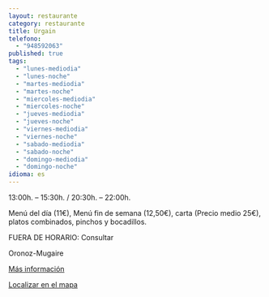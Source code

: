```yaml
---
layout: restaurante
category: restaurante
title: Urgain
telefono: 
  - "948592063"
published: true
tags: 
  - "lunes-mediodia"
  - "lunes-noche"
  - "martes-mediodia"
  - "martes-noche"
  - "miercoles-mediodia"
  - "miercoles-noche"
  - "jueves-mediodia"
  - "jueves-noche"
  - "viernes-mediodia"
  - "viernes-noche"
  - "sabado-mediodia"
  - "sabado-noche"
  - "domingo-mediodia"
  - "domingo-noche"
idioma: es
---
```


13:00h. – 15:30h. / 20:30h. – 22:00h.

Menú del día (11€), Menú fin de semana (12,50€), carta (Precio medio 25€), platos combinados, pinchos y bocadillos.

FUERA DE HORARIO: Consultar

Oronoz-Mugaire

[Más información](http://www.consorciobertiz.org/consorcio/dondecomer/restaurantes/oronoz-mugaire-es-0-189/hotel-restaurante-urgain.html)

[Localizar en el mapa](https://maps.google.es/maps?q=Hotel+Urgain+S.L&amp;fb=1&amp;gl=es&amp;hq=restaurante+Urgain+oronoz&amp;cid=0,0,6480356534728947204&amp;t=h&amp;z=16&amp;iwloc=A)